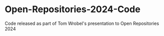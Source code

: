 # Open-Repositories-2024-Code
Code released as part of Tom Wrobel's presentation to Open Repositories 2024
